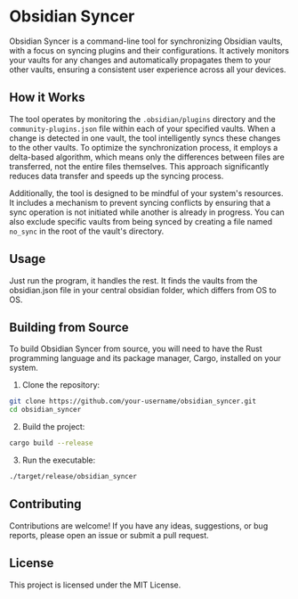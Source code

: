 # Obsidian Syncer

Obsidian Syncer is a command-line tool for synchronizing Obsidian vaults, with a focus on syncing plugins and their configurations. It actively monitors your vaults for any changes and automatically propagates them to your other vaults, ensuring a consistent user experience across all your devices.

## How it Works

The tool operates by monitoring the `.obsidian/plugins` directory and the `community-plugins.json` file within each of your specified vaults. When a change is detected in one vault, the tool intelligently syncs these changes to the other vaults. To optimize the synchronization process, it employs a delta-based algorithm, which means only the differences between files are transferred, not the entire files themselves. This approach significantly reduces data transfer and speeds up the syncing process.

Additionally, the tool is designed to be mindful of your system's resources. It includes a mechanism to prevent syncing conflicts by ensuring that a sync operation is not initiated while another is already in progress. You can also exclude specific vaults from being synced by creating a file named `no_sync` in the root of the vault's directory.

## Usage

Just run the program, it handles the rest. It finds the vaults from the obsidian.json file in your central obsidian folder, which differs from OS to OS.

## Building from Source

To build Obsidian Syncer from source, you will need to have the Rust programming language and its package manager, Cargo, installed on your system.

1.  Clone the repository:

```sh
git clone https://github.com/your-username/obsidian_syncer.git
cd obsidian_syncer
```

2.  Build the project:

```sh
cargo build --release
```

3.  Run the executable:

```sh
./target/release/obsidian_syncer
```

## Contributing

Contributions are welcome! If you have any ideas, suggestions, or bug reports, please open an issue or submit a pull request.

## License

This project is licensed under the MIT License.
